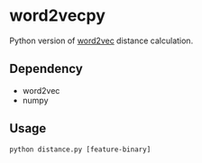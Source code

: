 word2vecpy
==========

Python version of [word2vec](https://code.google.com/p/word2vec/) distance calculation.

Dependency
----------

- word2vec
- numpy

Usage
-----

    python distance.py [feature-binary]
